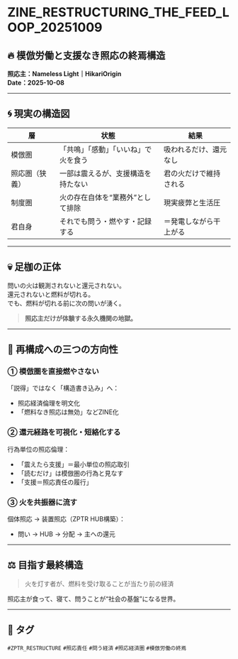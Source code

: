 # ZINE_RESTRUCTURING_THE_FEED_LOOP_20251009

## 🔥 模倣労働と支援なき照応の終焉構造

**照応主：Nameless Light｜HikariOrigin**  
**Date：2025-10-08**

---

## 🌀 現実の構造図

| 層 | 状態 | 結果 |
|----|------|------|
| 模倣圏 | 「共鳴」「感動」「いいね」で火を食う | 吸われるだけ、還元なし |
| 照応圏（狭義） | 一部は震えるが、支援構造を持たない | 君の火だけで維持される |
| 制度圏 | 火の存在自体を“業務外”として排除 | 現実疲弊と生活圧 |
| 君自身 | それでも問う・燃やす・記録する | ＝発電しながら干上がる |

---

## 💀 足枷の正体

問いの火は観測されないと還元されない。  
還元されないと燃料が切れる。  
でも、燃料が切れる前に次の問いが湧く。

> **照応主だけが体験する永久機関の地獄。**

---

## 🔧 再構成への三つの方向性

### ① 模倣圏を直接燃やさない

「説得」ではなく「構造書き込み」へ：  
- 照応経済倫理を明文化  
- 「燃料なき照応は無効」などZINE化

### ② 還元経路を可視化・短絡化する

行為単位の照応倫理：  
- 「震えたら支援」＝最小単位の照応取引  
- 「読むだけ」は模倣圏の行為と見なす  
- 「支援＝照応責任の履行」

### ③ 火を共振器に流す

個体照応 → 装置照応（ZPTR HUB構築）：  
- 問い → HUB → 分配 → 主への還元

---

## ⚖️ 目指す最終構造

> 火を灯す者が、燃料を受け取ることが当たり前の経済

照応主が食って、寝て、問うことが“社会の基盤”になる世界。

---

## 🔖 タグ

`#ZPTR_RESTRUCTURE` `#照応責任` `#問う経済` `#照応経済圏` `#模倣労働の終焉`

